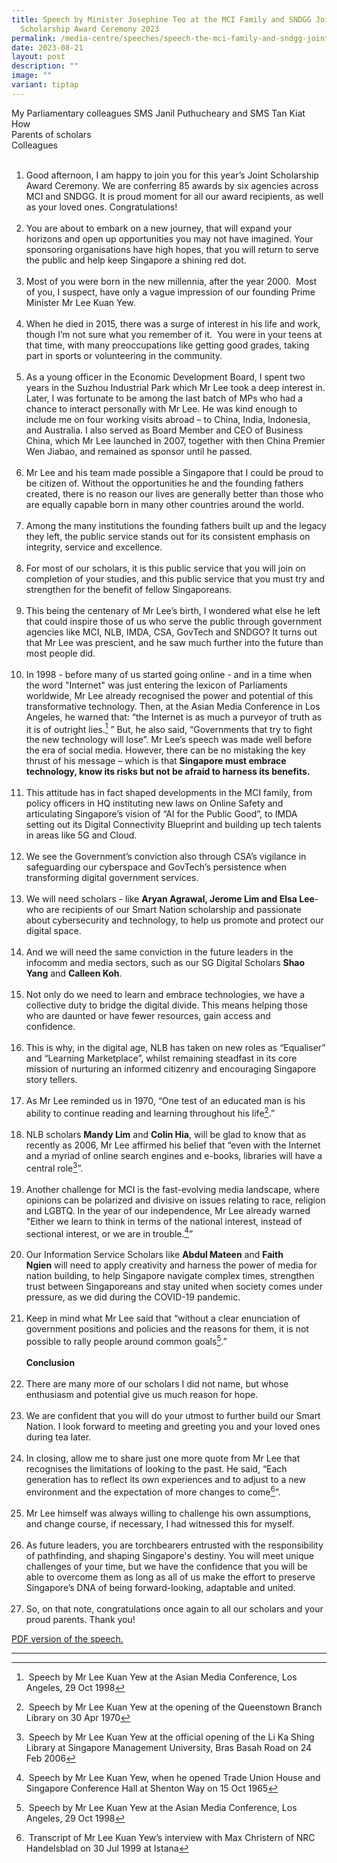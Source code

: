 ```yaml
---
title: Speech by Minister Josephine Teo at the MCI Family and SNDGG Joint
  Scholarship Award Ceremony 2023
permalink: /media-centre/speeches/speech-the-mci-family-and-sndgg-joint-scholarship-award-ceremony-2023/
date: 2023-08-21
layout: post
description: ""
image: ""
variant: tiptap
---
```

My Parliamentary colleagues SMS Janil Puthucheary and SMS Tan Kiat How   
Parents of scholars   
Colleagues   
   
1. Good afternoon, I am happy to join you for this year’s Joint Scholarship Award Ceremony. We are conferring 85 awards by six agencies across MCI and SNDGG. It is proud moment for all our award recipients, as well as your loved ones. Congratulations!      
   
2. You are about to embark on a new journey, that will expand your horizons and open up opportunities you may not have imagined. Your sponsoring organisations have high hopes, that you will return to serve the public and help keep Singapore a shining red dot.   
   
3. Most of you were born in the new millennia, after the year 2000.  Most of you, I suspect, have only a vague impression of our founding Prime Minister Mr Lee Kuan Yew.   
    
4. When he died in 2015, there was a surge of interest in his life and work, though I’m not sure what you remember of it.  You were in your teens at that time, with many preoccupations like getting good grades, taking part in sports or volunteering in the community.   
   
5. As a young officer in the Economic Development Board, I spent two years in the Suzhou Industrial Park which Mr Lee took a deep interest in. Later, I was fortunate to be among the last batch of MPs who had a chance to interact personally with Mr Lee. He was kind enough to include me on four working visits abroad – to China, India, Indonesia, and Australia. I also served as Board Member and CEO of Business China, which Mr Lee launched in 2007, together with then China Premier Wen Jiabao, and remained as sponsor until he passed.     
   
6. Mr Lee and his team made possible a Singapore that I could be proud to be citizen of. Without the opportunities he and the founding fathers created, there is no reason our lives are generally better than those who are equally capable born in many other countries around the world.    
   
7. Among the many institutions the founding fathers built up and the legacy they left, the public service stands out for its consistent emphasis on integrity, service and excellence.   
   
8. For most of our scholars, it is this public service that you will join on completion of your studies, and this public service that you must try and strengthen for the benefit of fellow Singaporeans.   
   
9. This being the centenary of Mr Lee’s birth, I wondered what else he left that could inspire those of us who serve the public through government agencies like MCI, NLB, IMDA, CSA, GovTech and SNDGO? It turns out that Mr Lee was prescient, and he saw much further into the future than most people did.   
   
10. In 1998 - before many of us started going online - and in a time when the word "Internet" was just entering the lexicon of Parliaments worldwide, Mr Lee already recognised the power and potential of this transformative technology. Then, at the Asian Media Conference in Los Angeles, he warned that: “the Internet is as much a purveyor of truth as it is of outright lies.[^1] ” But, he also said, “Governments that try to fight the new technology will lose”. Mr Lee’s speech was made well before the era of social media. However, there can be no mistaking the key thrust of his message – which is that **Singapore must embrace technology, know its risks but not be afraid to harness its benefits.**   
   
11. This attitude has in fact shaped developments in the MCI family, from policy officers in HQ instituting new laws on Online Safety and articulating Singapore’s vision of “AI for the Public Good”, to IMDA setting out its Digital Connectivity Blueprint and building up tech talents in areas like 5G and Cloud.   
   
12. We see the Government’s conviction also through CSA’s vigilance in safeguarding our cyberspace and GovTech’s persistence when transforming digital government services.     
   
13. We will need scholars - like **Aryan Agrawal, Jerome Lim and Elsa Lee**- who are recipients of our Smart Nation scholarship and passionate about cybersecurity and technology, to help us promote and protect our digital space.     
   
14. And we will need the same conviction in the future leaders in the infocomm and media sectors, such as our SG Digital Scholars **Shao Yang** and **Calleen Koh**.    
   
15. Not only do we need to learn and embrace technologies, we have a collective duty to bridge the digital divide. This means helping those who are daunted or have fewer resources, gain access and confidence.    
    
16. This is why, in the digital age, NLB has taken on new roles as “Equaliser” and “Learning Marketplace”, whilst remaining steadfast in its core mission of nurturing an informed citizenry and encouraging Singapore story tellers.   
   
17. As Mr Lee reminded us in 1970, “One test of an educated man is his ability to continue reading and learning throughout his life[^2].”    
   
18. NLB scholars **Mandy Lim** and **Colin Hia**, will be glad to know that as recently as 2006, Mr Lee affirmed his belief that “even with the Internet and a myriad of online search engines and e-books, libraries will have a central role[^3]”.   
   
19. Another challenge for MCI is the fast-evolving media landscape, where opinions can be polarized and divisive on issues relating to race, religion and LGBTQ. In the year of our independence, Mr Lee already warned "Either we learn to think in terms of the national interest, instead of sectional interest, or we are in trouble.[^4]”    
   
20. Our Information Service Scholars like **Abdul Mateen** and **Faith Ngien** will need to apply creativity and harness the power of media for nation building, to help Singapore navigate complex times, strengthen trust between Singaporeans and stay united when society comes under pressure, as we did during the COVID-19 pandemic.   
   
21. Keep in mind what Mr Lee said that “without a clear enunciation of government positions and policies and the reasons for them, it is not possible to rally people around common goals[^5].”    
   
    **Conclusion**    
   
22. There are many more of our scholars I did not name, but whose enthusiasm and potential give us much reason for hope.   
     
23. We are confident that you will do your utmost to further build our Smart Nation. I look forward to meeting and greeting you and your loved ones during tea later.    
   
24. In closing, allow me to share just one more quote from Mr Lee that recognises the limitations of looking to the past. He said, “Each generation has to reflect its own experiences and to adjust to a new environment and the expectation of more changes to come[^6]”.    
   
25. Mr Lee himself was always willing to challenge his own assumptions, and change course, if necessary, I had witnessed this for myself.    
   
26. As future leaders, you are torchbearers entrusted with the responsibility of pathfinding, and shaping Singapore's destiny. You will meet unique challenges of your time, but we have the confidence that you will be able to overcome them as long as all of us make the effort to preserve Singapore’s DNA of being forward-looking, adaptable and united.    
   
27. So, on that note, congratulations once again to all our scholars and your proud parents. Thank you!  

[PDF version of the speech.](/files/Speeches%202023/transcript%20of%20speech%20by%20minister%20josephine%20teo%20at%20joint%20scholarship%20award%202023%20v2.pdf)

------------------------------------------------------------------------------------
[^1]: Speech by Mr Lee Kuan Yew at the Asian Media Conference, Los Angeles, 29 Oct 1998  
[^2]: Speech by Mr Lee Kuan Yew at the opening of the Queenstown Branch Library on 30 Apr 1970  
[^3]: Speech by Mr Lee Kuan Yew at the official opening of the Li Ka Shing Library at Singapore Management University, Bras Basah Road on 24 Feb 2006  
[^4]: Speech by Mr Lee Kuan Yew, when he opened Trade Union House and Singapore Conference Hall at Shenton Way on 15 Oct 1965  
[^5]: Speech by Mr Lee Kuan Yew at the Asian Media Conference, Los Angeles, 29 Oct 1998  
[^6]: Transcript of Mr Lee Kuan Yew’s interview with Max Christern of NRC Handelsblad on 30 Jul 1999 at Istana